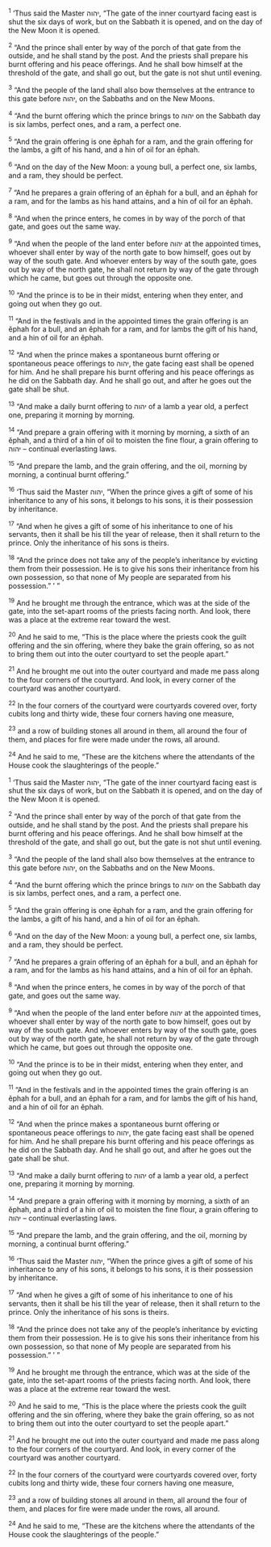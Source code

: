 <sup>1</sup> ‘Thus said the Master יהוה, “The gate of the inner courtyard facing east is shut the six days of work, but on the Sabbath it is opened, and on the day of the New Moon it is opened.

<sup>2</sup> “And the prince shall enter by way of the porch of that gate from the outside, and he shall stand by the post. And the priests shall prepare his burnt offering and his peace offerings. And he shall bow himself at the threshold of the gate, and shall go out, but the gate is not shut until evening.

<sup>3</sup> “And the people of the land shall also bow themselves at the entrance to this gate before יהוה, on the Sabbaths and on the New Moons.

<sup>4</sup> “And the burnt offering which the prince brings to יהוה on the Sabbath day is six lambs, perfect ones, and a ram, a perfect one.

<sup>5</sup> “And the grain offering is one ĕphah for a ram, and the grain offering for the lambs, a gift of his hand, and a hin of oil for an ĕphah.

<sup>6</sup> “And on the day of the New Moon: a young bull, a perfect one, six lambs, and a ram, they should be perfect.

<sup>7</sup> “And he prepares a grain offering of an ĕphah for a bull, and an ĕphah for a ram, and for the lambs as his hand attains, and a hin of oil for an ĕphah.

<sup>8</sup> “And when the prince enters, he comes in by way of the porch of that gate, and goes out the same way.

<sup>9</sup> “And when the people of the land enter before יהוה at the appointed times, whoever shall enter by way of the north gate to bow himself, goes out by way of the south gate. And whoever enters by way of the south gate, goes out by way of the north gate, he shall not return by way of the gate through which he came, but goes out through the opposite one.

<sup>10</sup> “And the prince is to be in their midst, entering when they enter, and going out when they go out.

<sup>11</sup> “And in the festivals and in the appointed times the grain offering is an ĕphah for a bull, and an ĕphah for a ram, and for lambs the gift of his hand, and a hin of oil for an ĕphah.

<sup>12</sup> “And when the prince makes a spontaneous burnt offering or spontaneous peace offerings to יהוה, the gate facing east shall be opened for him. And he shall prepare his burnt offering and his peace offerings as he did on the Sabbath day. And he shall go out, and after he goes out the gate shall be shut.

<sup>13</sup> “And make a daily burnt offering to יהוה of a lamb a year old, a perfect one, preparing it morning by morning.

<sup>14</sup> “And prepare a grain offering with it morning by morning, a sixth of an ĕphah, and a third of a hin of oil to moisten the fine flour, a grain offering to יהוה – continual everlasting laws.

<sup>15</sup> “And prepare the lamb, and the grain offering, and the oil, morning by morning, a continual burnt offering.”

<sup>16</sup> ‘Thus said the Master יהוה, “When the prince gives a gift of some of his inheritance to any of his sons, it belongs to his sons, it is their possession by inheritance.

<sup>17</sup> “And when he gives a gift of some of his inheritance to one of his servants, then it shall be his till the year of release, then it shall return to the prince. Only the inheritance of his sons is theirs.

<sup>18</sup> “And the prince does not take any of the people’s inheritance by evicting them from their possession. He is to give his sons their inheritance from his own possession, so that none of My people are separated from his possession.” ’ ”

<sup>19</sup> And he brought me through the entrance, which was at the side of the gate, into the set-apart rooms of the priests facing north. And look, there was a place at the extreme rear toward the west.

<sup>20</sup> And he said to me, “This is the place where the priests cook the guilt offering and the sin offering, where they bake the grain offering, so as not to bring them out into the outer courtyard to set the people apart.”

<sup>21</sup> And he brought me out into the outer courtyard and made me pass along to the four corners of the courtyard. And look, in every corner of the courtyard was another courtyard.

<sup>22</sup> In the four corners of the courtyard were courtyards covered over, forty cubits long and thirty wide, these four corners having one measure,

<sup>23</sup> and a row of building stones all around in them, all around the four of them, and places for fire were made under the rows, all around.

<sup>24</sup> And he said to me, “These are the kitchens where the attendants of the House cook the slaughterings of the people.”

<sup>1</sup> ‘Thus said the Master יהוה, “The gate of the inner courtyard facing east is shut the six days of work, but on the Sabbath it is opened, and on the day of the New Moon it is opened.

<sup>2</sup> “And the prince shall enter by way of the porch of that gate from the outside, and he shall stand by the post. And the priests shall prepare his burnt offering and his peace offerings. And he shall bow himself at the threshold of the gate, and shall go out, but the gate is not shut until evening.

<sup>3</sup> “And the people of the land shall also bow themselves at the entrance to this gate before יהוה, on the Sabbaths and on the New Moons.

<sup>4</sup> “And the burnt offering which the prince brings to יהוה on the Sabbath day is six lambs, perfect ones, and a ram, a perfect one.

<sup>5</sup> “And the grain offering is one ĕphah for a ram, and the grain offering for the lambs, a gift of his hand, and a hin of oil for an ĕphah.

<sup>6</sup> “And on the day of the New Moon: a young bull, a perfect one, six lambs, and a ram, they should be perfect.

<sup>7</sup> “And he prepares a grain offering of an ĕphah for a bull, and an ĕphah for a ram, and for the lambs as his hand attains, and a hin of oil for an ĕphah.

<sup>8</sup> “And when the prince enters, he comes in by way of the porch of that gate, and goes out the same way.

<sup>9</sup> “And when the people of the land enter before יהוה at the appointed times, whoever shall enter by way of the north gate to bow himself, goes out by way of the south gate. And whoever enters by way of the south gate, goes out by way of the north gate, he shall not return by way of the gate through which he came, but goes out through the opposite one.

<sup>10</sup> “And the prince is to be in their midst, entering when they enter, and going out when they go out.

<sup>11</sup> “And in the festivals and in the appointed times the grain offering is an ĕphah for a bull, and an ĕphah for a ram, and for lambs the gift of his hand, and a hin of oil for an ĕphah.

<sup>12</sup> “And when the prince makes a spontaneous burnt offering or spontaneous peace offerings to יהוה, the gate facing east shall be opened for him. And he shall prepare his burnt offering and his peace offerings as he did on the Sabbath day. And he shall go out, and after he goes out the gate shall be shut.

<sup>13</sup> “And make a daily burnt offering to יהוה of a lamb a year old, a perfect one, preparing it morning by morning.

<sup>14</sup> “And prepare a grain offering with it morning by morning, a sixth of an ĕphah, and a third of a hin of oil to moisten the fine flour, a grain offering to יהוה – continual everlasting laws.

<sup>15</sup> “And prepare the lamb, and the grain offering, and the oil, morning by morning, a continual burnt offering.”

<sup>16</sup> ‘Thus said the Master יהוה, “When the prince gives a gift of some of his inheritance to any of his sons, it belongs to his sons, it is their possession by inheritance.

<sup>17</sup> “And when he gives a gift of some of his inheritance to one of his servants, then it shall be his till the year of release, then it shall return to the prince. Only the inheritance of his sons is theirs.

<sup>18</sup> “And the prince does not take any of the people’s inheritance by evicting them from their possession. He is to give his sons their inheritance from his own possession, so that none of My people are separated from his possession.” ’ ”

<sup>19</sup> And he brought me through the entrance, which was at the side of the gate, into the set-apart rooms of the priests facing north. And look, there was a place at the extreme rear toward the west.

<sup>20</sup> And he said to me, “This is the place where the priests cook the guilt offering and the sin offering, where they bake the grain offering, so as not to bring them out into the outer courtyard to set the people apart.”

<sup>21</sup> And he brought me out into the outer courtyard and made me pass along to the four corners of the courtyard. And look, in every corner of the courtyard was another courtyard.

<sup>22</sup> In the four corners of the courtyard were courtyards covered over, forty cubits long and thirty wide, these four corners having one measure,

<sup>23</sup> and a row of building stones all around in them, all around the four of them, and places for fire were made under the rows, all around.

<sup>24</sup> And he said to me, “These are the kitchens where the attendants of the House cook the slaughterings of the people.”

